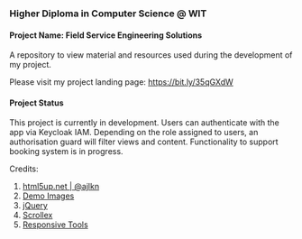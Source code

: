 ### Higher Diploma in Computer Science @ WIT

#### Project Name: Field Service Engineering Solutions 


A repository to view material and resources used during the development of my project. 

Please visit my project landing page: https://bit.ly/35qGXdW


#### Project Status

This project is currently in development. Users can authenticate with the app via Keycloak IAM. Depending on the role assigned to users, an authorisation guard will filter views and content. Functionality to support booking system is in progress.


Credits:

1. [html5up.net | @ajlkn](https://html5up.net/)
2. [Demo Images](https://unsplash.com/)
3. [jQuery](https://jquery.com/)
4. [Scrollex](https://github.com/ajlkn/jquery.scrollex)
5. [Responsive Tools](https://github.com/ajlkn/responsive-tools)
